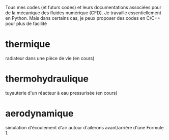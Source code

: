 Tous mes codes (et futurs codes) et leurs documentations associées pour de la mécanique des fluides numérique (CFD).
Je travaille essentiellement en Python. Mais dans certains cas, je peux proposer des codes en C/C++ pour plus de facilité

# thermique
radiateur dans une pièce de vie (en cours)
# thermohydraulique 
tuyauterie d'un réacteur à eau pressurisée (en cours)
# aerodynamique
simulation d'écoulement d'air autour d'ailerons avant/arrière d'une Formule 1.

